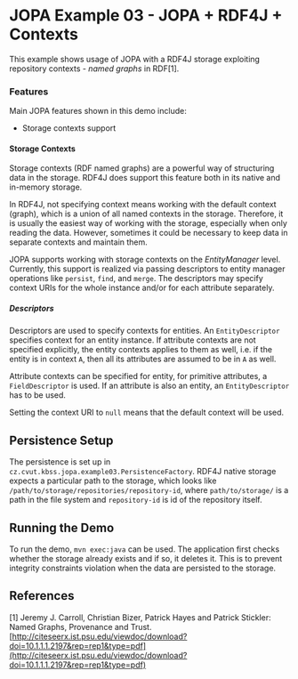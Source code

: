 # JOPA Example 03 - JOPA + RDF4J + Contexts

This example shows usage of JOPA with a RDF4J storage exploiting repository contexts - *named graphs* in RDF[1].

### Features

Main JOPA features shown in this demo include:

- Storage contexts support

#### Storage Contexts

Storage contexts (RDF named graphs) are a powerful way of structuring data in the storage. RDF4J does support this feature
both in its native and in-memory storage.

In RDF4J, not specifying context means working with the default context (graph), which is a union of all named contexts
in the storage. Therefore, it is usually the easiest way of working with the storage, especially when only reading the data.
However, sometimes it could be necessary to keep data in separate contexts and maintain them.

JOPA supports working with storage contexts on the *EntityManager* level. Currently, this support is realized via passing
descriptors to entity manager operations like `persist`, `find`, and `merge`. The descriptors may specify context URIs
for the whole instance and/or for each attribute separately.

##### Descriptors

Descriptors are used to specify contexts for entities. An `EntityDescriptor` specifies context for an entity instance. If
attribute contexts are not specified explicitly, the entity contexts applies to them as well, i.e. if the entity is in context `A`,
then all its attributes are assumed to be in `A` as well.

Attribute contexts can be specified for entity, for primitive attributes, a `FieldDescriptor` is used. If an attribute is
also an entity, an `EntityDescriptor` has to be used.

Setting the context URI to `null` means that the default context will be used.

## Persistence Setup

The persistence is set up in `cz.cvut.kbss.jopa.example03.PersistenceFactory`. RDF4J native storage expects a particular
path to the storage, which looks like `/path/to/storage/repositories/repository-id`, where `path/to/storage/` is a
path in the file system and `repository-id` is id of the repository itself.

## Running the Demo

To run the demo, `mvn exec:java` can be used. The application first checks whether the storage already exists and if so,
it deletes it. This is to prevent integrity constraints violation when the data are persisted to the storage.

## References

[1] Jeremy J. Carroll, Christian Bizer, Patrick Hayes and Patrick Stickler: Named Graphs, Provenance and Trust.
    [http://citeseerx.ist.psu.edu/viewdoc/download?doi=10.1.1.1.2197&rep=rep1&type=pdf](http://citeseerx.ist.psu.edu/viewdoc/download?doi=10.1.1.1.2197&rep=rep1&type=pdf)